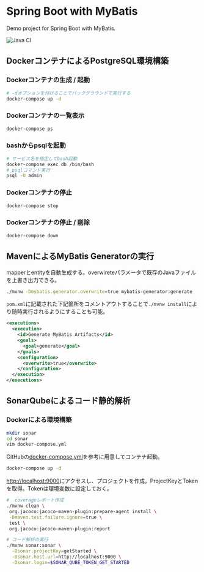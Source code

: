 # Spring Boot with MyBatis

Demo project for Spring Boot with MyBatis.

![Java CI](https://github.com/121jigowatts/spring-boot_with_mybatis/workflows/Java%20CI/badge.svg)

## DockerコンテナによるPostgreSQL環境構築

### Dockerコンテナの生成 / 起動

```sh
# -dオプションを付けることでバックグラウンドで実行する
docker-compose up -d
```

### Dockerコンテナの一覧表示

```sh
docker-compose ps
```

### bashからpsqlを起動

```sh
# サービス名を指定してbash起動
docker-compose exec db /bin/bash
# psqlコマンド実行
psql -U admin
```

### Dockerコンテナの停止

```sh
docker-compose stop
```

### Dockerコンテナの停止 / 削除

```sh
docker-compose down
```

## MavenによるMyBatis Generatorの実行

mapperとentityを自動生成する。overwireteパラメータで既存のJavaファイルを上書き出力できる。

```sh
./mvnw -Dmybatis.generator.overwrite=true mybatis-generator:generate
```

`pom.xml`に記載された下記箇所をコメントアウトすることで`./mvnw install`により随時実行されるようにすることも可能。

```xml
<executions>
  <execution>
    <id>Generate MyBatis Artifacts</id>
    <goals>
      <goal>generate</goal>
    </goals>
    <configuration>
      <overwrite>true</overwrite>
    </configuration>
  </execution>
</executions>
```

## SonarQubeによるコード静的解析

### Dockerによる環境構築

```sh
mkdir sonar
cd sonar
vim docker-compose.yml
```

GitHubの[docker-compose.yml](https://github.com/SonarSource/docker-sonarqube/blob/master/example-compose-files/sq-with-postgres/docker-compose.yml)を参考に用意してコンテナ起動。

```sh
docker-compose up -d
```

[http://localhost:9000](http://localhost:9000)にアクセスし、プロジェクトを作成。ProjectKeyとTokenを取得。Tokenは環境変数に設定しておく。

```sh
#  coverageレポート作成
./mvnw clean \
 org.jacoco:jacoco-maven-plugin:prepare-agent install \
 -Dmaven.test.failure.ignore=true \
 test \
 org.jacoco:jacoco-maven-plugin:report

# コード解析の実行
./mvnw sonar:sonar \
  -Dsonar.projectKey=getStarted \
  -Dsonar.host.url=http://localhost:9000 \
  -Dsonar.login=$SONAR_QUBE_TOKEN_GET_STARTED
```
